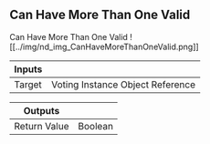## Can Have More Than One Valid
Can Have More Than One Valid
![[../img/nd_img_CanHaveMoreThanOneValid.png]]

|Inputs||
|--|--|
| Target | Voting Instance Object Reference |

|Outputs||
|--|--|
| Return Value | Boolean |
